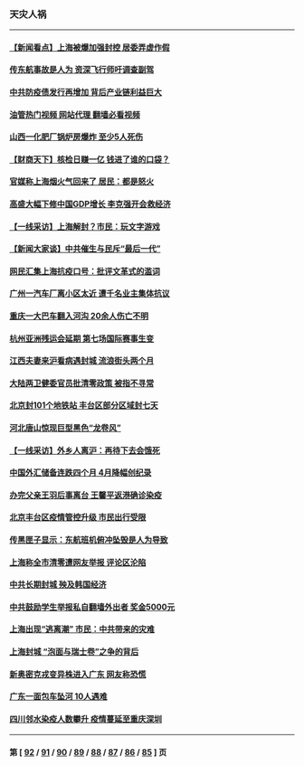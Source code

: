 ### 天灾人祸
---
#### [【新闻看点】上海被爆加强封控 居委弄虚作假](../../pages/ncid280/n13740247.md?05191645) 
#### [传东航事故是人为 资深飞行师吁调查副驾](../../pages/ncid280/n13740449.md?05191645) 
#### [中共防疫债发行再增加 背后产业链利益巨大](../../pages/ncid280/n13740260.md?05191645) 
#### [油管热门视频 网站代理 翻墙必看视频](http://209.222.30.114:81/youtube.html?05191645)
#### [山西一化肥厂锅炉房爆炸 至少5人死伤](../../pages/ncid280/n13740340.md?05191645) 
#### [【财商天下】核检日赚一亿 钱进了谁的口袋？](../../pages/ncid280/n13740132.md?05191645) 
#### [官媒称上海烟火气回来了 居民：都是怒火](../../pages/ncid280/n13740202.md?05191645) 
#### [高盛大幅下修中国GDP增长 李克强开会救经济](../../pages/ncid280/n13739993.md?05191645) 
#### [【一线采访】上海解封？市民：玩文字游戏](../../pages/ncid280/n13740061.md?05191645) 
#### [【新闻大家谈】中共催生与民斥“最后一代”](../../pages/ncid280/n13739992.md?05191645) 
#### [网民汇集上海抗疫口号：批评文革式的滥词](../../pages/ncid280/n13739682.md?05191645) 
#### [广州一汽车厂离小区太近 遭千名业主集体抗议](../../pages/ncid280/n13739826.md?05191645) 
#### [重庆一大巴车翻入河沟 20余人伤亡不明](../../pages/ncid280/n13739873.md?05191645) 
#### [杭州亚洲残运会延期 第七场国际赛事生变](../../pages/ncid280/n13739805.md?05191645) 
#### [江西夫妻来沪看病遇封城 流浪街头两个月](../../pages/ncid280/n13739761.md?05191645) 
#### [大陆两卫健委官员批清零政策  被指不寻常](../../pages/ncid280/n13739710.md?05191645) 
#### [北京封101个地铁站 丰台区部分区域封七天](../../pages/ncid280/n13739596.md?05191645) 
#### [河北唐山惊现巨型黑色“龙卷风”](../../pages/ncid280/n13739532.md?05191645) 
#### [【一线采访】外乡人离沪：再待下去会饿死](../../pages/ncid280/n13739209.md?05191645) 
#### [中国外汇储备连跌四个月 4月降幅创纪录](../../pages/ncid280/n13739541.md?05191645) 
#### [办完父亲王羽后事离台 王馨平返港确诊染疫](../../pages/ncid280/n13739363.md?05191645) 
#### [北京丰台区疫情管控升级 市民出行受限](../../pages/ncid280/n13739440.md?05191645) 
#### [传黑匣子显示：东航班机俯冲坠毁是人为导致](../../pages/ncid280/n13739368.md?05191645) 
#### [上海称全市清零遭网友举报 评论区沦陷](../../pages/ncid280/n13739174.md?05191645) 
#### [中共长期封城 殃及韩国经济](../../pages/ncid280/n13739351.md?05191645) 
#### [中共鼓励学生举报私自翻墙外出者 奖金5000元](../../pages/ncid280/n13739345.md?05191645) 
#### [上海出现“逃离潮” 市民：中共带来的灾难](../../pages/ncid280/n13739175.md?05191645) 
#### [上海封城 “泡面与瑞士卷”之争的背后](../../pages/ncid280/n13739058.md?05191645) 
#### [新奥密克戎变异株进入广东 网友称恐慌](../../pages/ncid280/n13739150.md?05191645) 
#### [广东一面包车坠河 10人遇难](../../pages/ncid280/n13739148.md?05191645) 
#### [四川邻水染疫人数攀升 疫情蔓延至重庆深圳](../../pages/ncid280/n13739002.md?05191645) 

---
#### 第 [ [92](./92.md?05191645) / [91](./91.md?05191645) / [90](./90.md?05191645) / [89](./89.md?05191645) / [88](./88.md?05191645) / [87](./87.md?05191645) / [86](./86.md?05191645) / [85](./85.md?05191645) ] 页
